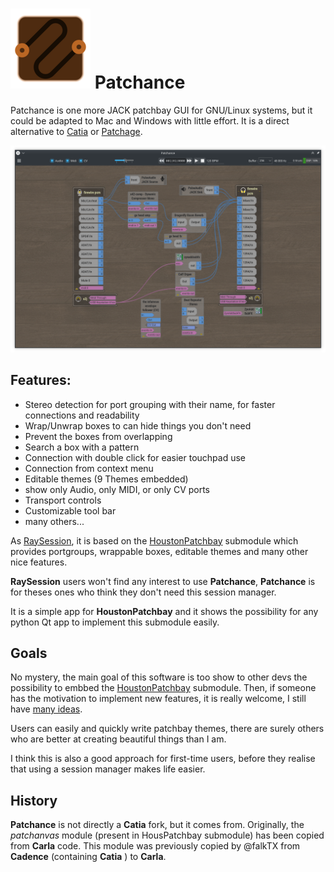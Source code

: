 # ![Patchance Logo](https://raw.githubusercontent.com/Houston4444/Patchance/master/resources/main_icon/128x128/patchance.png) Patchance

Patchance is one more JACK patchbay GUI for GNU/Linux systems, but it could be adapted to Mac and Windows with little effort.
It is a direct alternative to [Catia](https://github.com/falkTX/Catia) or [Patchage](https://github.com/drobilla/patchage).

![Screenshot](https://raw.githubusercontent.com/Houston4444/Patchance/master/screenshots/yellow_boards.png)

## Features:
* Stereo detection for port grouping with their name, for faster connections and readability
* Wrap/Unwrap boxes to can hide things you don't need
* Prevent the boxes from overlapping
* Search a box with a pattern
* Connection with double click for easier touchpad use
* Connection from context menu
* Editable themes (9 Themes embedded)
* show only Audio, only MIDI, or only CV ports
* Transport controls
* Customizable tool bar
* many others...

As [RaySession](https://github.com/Houston4444/RaySession), it is based on the [HoustonPatchbay](https://github.com/Houston4444/HoustonPatchbay) submodule which provides portgroups, wrappable boxes, editable themes and many other nice features.

__RaySession__ users won't find any interest to use __Patchance__, __Patchance__ is for theses ones who think they don't need this session manager.

It is a simple app for __HoustonPatchbay__ and it shows the possibility for any python Qt app to implement this submodule easily.

## Goals

No mystery, the main goal of this software is too show to other devs the possibility to embbed the [HoustonPatchbay](https://github.com/Houston4444/HoustonPatchbay) submodule. Then, if someone has the motivation to implement new features, it is really welcome, I still have [many ideas](https://github.com/Houston4444/HoustonPatchbay/blob/main/plans.md).

Users can easily and quickly write patchbay themes, there are surely others who are better at creating beautiful things than I am.

I think this is also a good approach for first-time users, before they realise that using a session manager makes life easier.

## History

__Patchance__ is not directly a __Catia__ fork, but it comes from.
Originally, the _patchanvas_ module (present in HousPatchbay submodule) has been copied from __Carla__ code. This module was previously copied by @falkTX from __Cadence__ (containing __Catia__ ) to __Carla__.